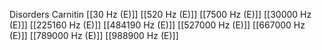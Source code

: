 Disorders Carnitin
[[30 Hz (E)]]
[[520 Hz (E)]]
[[7500 Hz (E)]]
[[30000 Hz (E)]]
[[225160 Hz (E)]]
[[484190 Hz (E)]]
[[527000 Hz (E)]]
[[667000 Hz (E)]]
[[789000 Hz (E)]]
[[988900 Hz (E)]]
